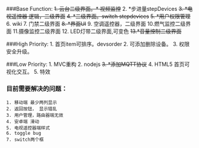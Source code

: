 ###Base Function:
    ~~1. 云台二级界面。* 视频监控~~ 
    2. *步进量stepDevices 
    ~~3. *电视遥控器 逻辑，二级界面~~
    ~~4. *二级界面。switch stepdevices~~
    ~~5. *用户权限管理~~ 
    6. wiki
    7. 门禁二级界面
    ~~8. *界面UI~~
    9. 空调遥控器，二级界面
    10.燃气监控二级界面
    11.摄像监控二级界面
    12. LED灯带二级界面,可变色
    ~~13.*音量控制二级界面~~


###High Priority:
    1. 首页item可排序。devsorder
    2. 可添加删除设备。
    3. 权限安全升级。


###Low Priority:
    1. MVC重构
    2. nodejs
    ~~3. *添加MQTT协议~~
    4. HTML5 首页可视化交互。
    5. 特效
    
### 目前需要解决的问题：

    1. 移动端 最少两列显示
    2. 返回按钮， 显示错乱
    3. 用户管理，路由器端无效
    4. 安卓端 滑动
    5. 电视遥控器端样式
    6. toggle bug
    7. switch两个框
    
